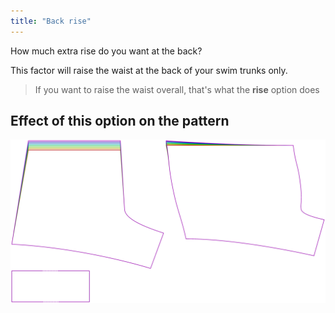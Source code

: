 ```yaml
---
title: "Back rise"
---
```


How much extra rise do you want at the back?

This factor will raise the waist at the back of your swim trunks only.

> If you want to raise the waist overall, that's what the **rise** option does

## Effect of this option on the pattern

![This image shows the effect of this option by superimposing several variants that have a different value for this option](shin_backrise_sample.svg "Effect of this option on the pattern")
